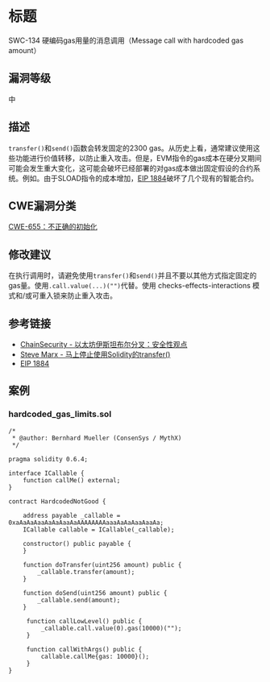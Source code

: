 # 标题

SWC-134 硬编码gas用量的消息调用（Message call with hardcoded gas amount）

## 漏洞等级

中

## 描述

`transfer()`和`send()`函数会转发固定的2300 gas。从历史上看，通常建议使用这些功能进行价值转移，以防止重入攻击。但是，EVM指令的gas成本在硬分叉期间可能会发生重大变化，这可能会破坏已经部署的对gas成本做出固定假设的合约系统。例如。由于SLOAD指令的成本增加，[EIP 1884](https://eips.ethereum.org/EIPS/eip-1884)破坏了几个现有的智能合约。

## CWE漏洞分类

[CWE-655：不正确的初始化](https://cwe.mitre.org/data/definitions/665.html)

## 修改建议

在执行调用时，请避免使用`transfer()`和`send()`并且不要以其他方式指定固定的gas量。使用`.call.value(...)("")`代替。使用 checks-effects-interactions 模式和/或可重入锁来防止重入攻击。

## 参考链接

- [ChainSecurity - 以太坊伊斯坦布尔分叉：安全性观点](https://docs.google.com/presentation/d/1IiRYSjwle02zQUmWId06Bss8GrxGyw6nQAiZdCRFEPk/)
- [Steve Marx - 马上停止使用Solidity的transfer()](https://diligence.consensys.net/blog/2019/09/stop-using-soliditys-transfer-now/)
- [EIP 1884](https://eips.ethereum.org/EIPS/eip-1884)

## 案例

### hardcoded_gas_limits.sol

```solidity
/*
 * @author: Bernhard Mueller (ConsenSys / MythX)
 */

pragma solidity 0.6.4;

interface ICallable {
	function callMe() external;
}

contract HardcodedNotGood {

    address payable _callable = 0xaAaAaAaaAaAaAaaAaAAAAAAAAaaaAaAaAaaAaaAa;
	ICallable callable = ICallable(_callable);

	constructor() public payable {
	}

    function doTransfer(uint256 amount) public {
        _callable.transfer(amount);
    }

    function doSend(uint256 amount) public {
    	_callable.send(amount);
    }

     function callLowLevel() public {
         _callable.call.value(0).gas(10000)("");
     }

     function callWithArgs() public {
         callable.callMe{gas: 10000}();
     }
}

```
